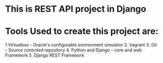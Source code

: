 # This is REST API project in Django
# Tools Used to create this project are:
1.Virtualbox - Oracle's configurable environment simulator
2. Vagrant
3. Git - Source controled repository
4. Python and Django - core and web Framework
5. Django REST Framework
